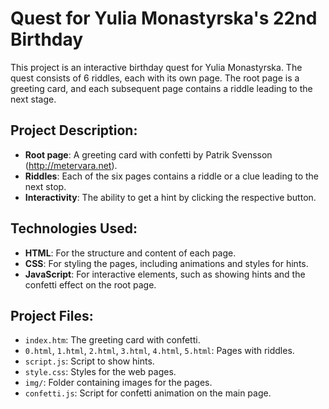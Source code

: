 # Quest for Yulia Monastyrska's 22nd Birthday

This project is an interactive birthday quest for Yulia Monastyrska. The quest consists of 6 riddles, each with its own page. The root page is a greeting card, and each subsequent page contains a riddle leading to the next stage.

## Project Description:
- **Root page**: A greeting card with confetti by Patrik Svensson (http://metervara.net).
- **Riddles**: Each of the six pages contains a riddle or a clue leading to the next stop.
- **Interactivity**: The ability to get a hint by clicking the respective button.

## Technologies Used:
- **HTML**: For the structure and content of each page.
- **CSS**: For styling the pages, including animations and styles for hints.
- **JavaScript**: For interactive elements, such as showing hints and the confetti effect on the root page.

## Project Files:
- `index.htm`: The greeting card with confetti.
- `0.html`, `1.html`, `2.html`, `3.html`, `4.html`, `5.html`: Pages with riddles.
- `script.js`: Script to show hints.
- `style.css`: Styles for the web pages.
- `img/`: Folder containing images for the pages.
- `confetti.js`: Script for confetti animation on the main page.
